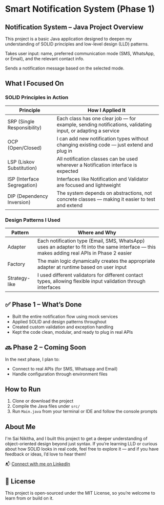 # Smart Notification System (Phase 1)

## Notification System – Java Project Overview

This project is a basic Java application designed to deepen my understanding of SOLID principles and low-level design (LLD) patterns.

Takes user input: name, preferred communication mode (SMS, WhatsApp, or Email), and the relevant contact info.

Sends a notification message based on the selected mode.



##  What I Focused On

### SOLID Principles in Action

| Principle | How I Applied It |
|----------|------------------|
| SRP (Single Responsibility) | Each class has one clear job — for example, sending notifications, validating input, or adapting a service |
|  OCP (Open/Closed) | I can add new notification types without changing existing code — just extend and plug in |
|  LSP (Liskov Substitution) | All notification classes can be used wherever a Notification interface is expected |
|  ISP (Interface Segregation) | Interfaces like Notification and Validator are focused and lightweight |
|  DIP (Dependency Inversion) | The system depends on abstractions, not concrete classes — making it easier to test and extend |

###  Design Patterns I Used

| Pattern | Where and Why |
|--------|----------------|
|  Adapter | Each notification type (Email, SMS, WhatsApp) uses an adapter to fit into the same interface — this makes adding real APIs in Phase 2 easier |
|  Factory | The main logic dynamically creates the appropriate adapter at runtime based on user input |
|  Strategy-like | I used different validators for different contact types, allowing flexible input validation through interfaces |




## ✅ Phase 1 – What’s Done

- Built the entire notification flow using mock services
- Applied SOLID and design patterns throughout
- Created custom validation and exception handling
- Kept the code clean, modular, and ready to plug in real APIs



## 🔜 Phase 2 – Coming Soon

In the next phase, I plan to:
- Connect to real APIs (for SMS, Whatsapp and Email)
- Handle configuration through environment files



## How to Run

1. Clone or download the project
2. Compile the Java files under `src/`
3. Run `Main.java` from your terminal or IDE and follow the console prompts


## About Me

I'm Sai Nikitha, and I built this project to get a deeper understanding of object-oriented design beyond just syntax. If you’re learning LLD or curious about how SOLID looks in real code, feel free to explore it — and if you have feedback or ideas, I’d love to hear them!

📬 [Connect with me on LinkedIn](https://www.linkedin.com/in/sai-nikitha-neerukonda-b67017275/)


## 📄 License

This project is open-sourced under the MIT License, so you’re welcome to learn from or build on it.

